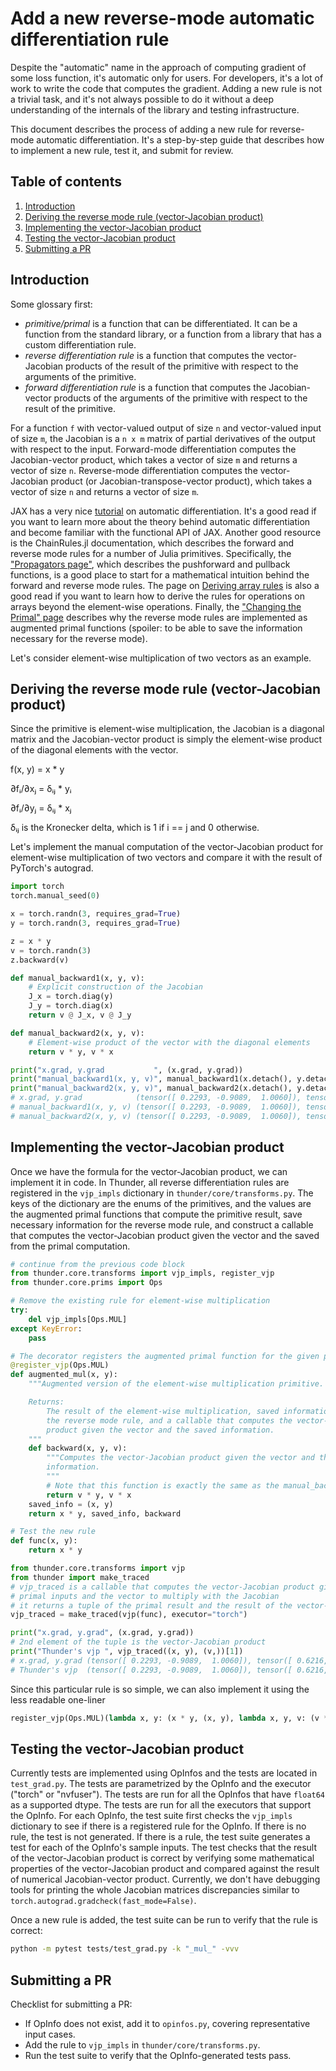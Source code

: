 # Add a new reverse-mode automatic differentiation rule

Despite the "automatic" name in the approach of computing gradient of some loss
function, it's automatic only for users. For developers, it's a lot of work to
write the code that computes the gradient. Adding a new rule is not a trivial
task, and it's not always possible to do it without a deep understanding of the
internals of the library and testing infrastructure.

This document describes the process of adding a new rule for reverse-mode
automatic differentiation. It's a step-by-step guide that describes how to
implement a new rule, test it, and submit for review.

## Table of contents
1. [Introduction](#introduction)
2. [Deriving the reverse mode rule (vector-Jacobian product)](#deriving-the-reverse-mode-rule-vector-jacobian-product)
3. [Implementing the vector-Jacobian product](#implementing-the-vector-jacobian-product)
4. [Testing the vector-Jacobian product](#testing-the-vector-jacobian-product)
5. [Submitting a PR](#submitting-a-pr)

## Introduction
Some glossary first:
* _primitive/primal_ is a function that can be differentiated. It can be a function
    from the standard library, or a function from a library that has a custom
    differentiation rule.
* _reverse differentiation rule_ is a function that computes the
    vector-Jacobian products of the result of the primitive with respect to the
    arguments of the primitive.
* _forward differentiation rule_ is a function that computes the
    Jacobian-vector products of the arguments of the primitive with respect to
    the result of the primitive.

For a function `f` with vector-valued output of size `n` and vector-valued input
of size `m`, the Jacobian is a `n x m` matrix of partial derivatives of the
output with respect to the input. Forward-mode differentiation computes the
Jacobian-vector product, which takes a vector of size `m` and returns a vector
of size `n`. Reverse-mode differentiation computes the vector-Jacobian product
(or Jacobian-transpose-vector product), which takes a vector of size `n` and
returns a vector of size `m`.

JAX has a very nice
[tutorial](https://jax.readthedocs.io/en/latest/notebooks/autodiff_cookbook.html)
on automatic differentiation. It's a good read if you want to learn more about
the theory behind automatic differentiation and become familiar with the
functional API of JAX. Another good resource is the ChainRules.jl documentation,
which describes the forward and reverse mode rules for a number of Julia
primitives. Specifically, the
["Propagators page"](https://juliadiff.org/ChainRulesCore.jl/stable/maths/propagators.html),
which describes the pushforward and pullback functions, is a good place to start
for a mathematical intuition behind the forward and reverse mode rules. The page
on
[Deriving array rules](https://juliadiff.org/ChainRulesCore.jl/stable/maths/arrays.html) is also
a good read if you want to learn how to derive the rules for operations on
arrays beyond the element-wise operations. Finally, the
["Changing the Primal" page](https://juliadiff.org/ChainRulesCore.jl/stable/design/changing_the_primal.html)
describes why the reverse mode rules are implemented as augmented primal
functions (spoiler: to be able to save the information necessary for the reverse
mode).

Let's consider element-wise multiplication of two vectors as an example.

## Deriving the reverse mode rule (vector-Jacobian product)
Since the primitive is element-wise multiplication, the Jacobian is a diagonal
matrix and the Jacobian-vector product is simply the element-wise product of the
diagonal elements with the vector.

f(x, y) = x * y

∂fᵢ/∂xⱼ = δᵢⱼ * yᵢ

∂fᵢ/∂yⱼ = δᵢⱼ * xⱼ

δᵢⱼ is the Kronecker delta, which is 1 if i == j and 0 otherwise.

Let's implement the manual computation of the vector-Jacobian product for
element-wise multiplication of two vectors and compare it with the result of
PyTorch's autograd.
```python
import torch
torch.manual_seed(0)

x = torch.randn(3, requires_grad=True)
y = torch.randn(3, requires_grad=True)

z = x * y
v = torch.randn(3)
z.backward(v)

def manual_backward1(x, y, v):
    # Explicit construction of the Jacobian
    J_x = torch.diag(y)
    J_y = torch.diag(x)
    return v @ J_x, v @ J_y

def manual_backward2(x, y, v):
    # Element-wise product of the vector with the diagonal elements
    return v * y, v * x

print("x.grad, y.grad           ", (x.grad, y.grad))
print("manual_backward1(x, y, v)", manual_backward1(x.detach(), y.detach(), v))
print("manual_backward2(x, y, v)", manual_backward2(x.detach(), y.detach(), v))
# x.grad, y.grad            (tensor([ 0.2293, -0.9089,  1.0060]), tensor([ 0.6216, -0.2459,  1.5671]))
# manual_backward1(x, y, v) (tensor([ 0.2293, -0.9089,  1.0060]), tensor([ 0.6216, -0.2459,  1.5671]))
# manual_backward2(x, y, v) (tensor([ 0.2293, -0.9089,  1.0060]), tensor([ 0.6216, -0.2459,  1.5671]))
```

## Implementing the vector-Jacobian product
Once we have the formula for the vector-Jacobian product, we can implement it in
code. In Thunder, all reverse differentiation rules are registered in the
`vjp_impls` dictionary in `thunder/core/transforms.py`. The keys of the
dictionary are the enums of the primitives, and the values are the augmented
primal functions that compute the primitive result, save necessary information
for the reverse mode rule, and construct a callable that computes the
vector-Jacobian product given the vector and the saved from the primal
computation.

```python
# continue from the previous code block
from thunder.core.transforms import vjp_impls, register_vjp
from thunder.core.prims import Ops

# Remove the existing rule for element-wise multiplication
try:
    del vjp_impls[Ops.MUL]
except KeyError:
    pass

# The decorator registers the augmented primal function for the given primitive
@register_vjp(Ops.MUL)
def augmented_mul(x, y):
    """Augmented version of the element-wise multiplication primitive.

    Returns:
        The result of the element-wise multiplication, saved information for
        the reverse mode rule, and a callable that computes the vector-Jacobian
        product given the vector and the saved information.
    """
    def backward(x, y, v):
        """Computes the vector-Jacobian product given the vector and the saved
        information.
        """
        # Note that this function is exactly the same as the manual_backward2
        return v * y, v * x
    saved_info = (x, y)
    return x * y, saved_info, backward

# Test the new rule
def func(x, y):
    return x * y

from thunder.core.transforms import vjp
from thunder import make_traced
# vjp_traced is a callable that computes the vector-Jacobian product given the
# primal inputs and the vector to multiply with the Jacobian
# it returns a tuple of the primal result and the result of the vector-Jacobian product
vjp_traced = make_traced(vjp(func), executor="torch")

print("x.grad, y.grad", (x.grad, y.grad))
# 2nd element of the tuple is the vector-Jacobian product
print("Thunder's vjp ", vjp_traced((x, y), (v,))[1])
# x.grad, y.grad (tensor([ 0.2293, -0.9089,  1.0060]), tensor([ 0.6216, -0.2459,  1.5671]))
# Thunder's vjp  (tensor([ 0.2293, -0.9089,  1.0060]), tensor([ 0.6216, -0.2459,  1.5671]))
```

Since this particular rule is so simple, we can also implement it using the less
readable one-liner

```python
register_vjp(Ops.MUL)(lambda x, y: (x * y, (x, y), lambda x, y, v: (v * y, v * x)))
```

## Testing the vector-Jacobian product
Currently tests are implemented using OpInfos and the tests are located in
`test_grad.py`. The tests are parametrized by the OpInfo and the executor
("torch" or "nvfuser"). The tests are run for all the OpInfos that have
`float64` as a supported dtype. The tests are run for all the executors that
support the OpInfo. For each OpInfo, the test suite first checks the `vjp_impls`
dictionary to see if there is a registered rule for the OpInfo. If there is no
rule, the test is not generated. If there is a rule, the test suite generates a
test for each of the OpInfo's sample inputs. The test checks that the result of
the vector-Jacobian product is correct by verifying some mathematical properties
of the vector-Jacobian product and compared against the result of numerical
Jacobian-vector product. Currently, we don't have debugging tools for printing
the whole Jacobian matrices discrepancies similar to
`torch.autograd.gradcheck(fast_mode=False)`.

Once a new rule is added, the test suite can be run to verify that the rule is
correct:

```bash
python -m pytest tests/test_grad.py -k "_mul_" -vvv
```

## Submitting a PR
Checklist for submitting a PR:
* If OpInfo does not exist, add it to `opinfos.py`, covering representative
    input cases.
* Add the rule to `vjp_impls` in `thunder/core/transforms.py`.
* Run the test suite to verify that the OpInfo-generated tests pass.
